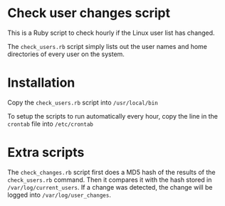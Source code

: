 
# Check user changes script
This is a Ruby script to check hourly if the Linux user list has changed. 

The `check_users.rb` script simply lists out the user names and home directories of every user on the system.

# Installation

Copy the `check_users.rb` script into `/usr/local/bin`

To setup the scripts to run automatically every hour, copy the line in the `crontab` file into `/etc/crontab` 

# Extra scripts

The `check_changes.rb` script first does a MD5 hash of the results of the `check_users.rb` command. Then it compares it with the hash stored in `/var/log/current_users`. If a change was detected, the change will be logged into `/var/log/user_changes`.


